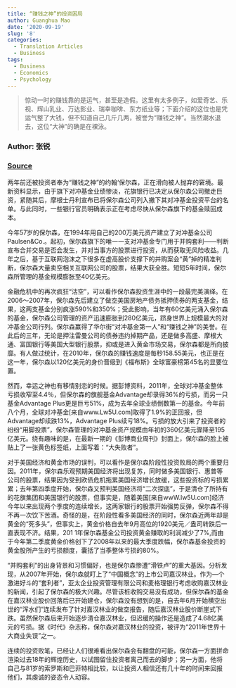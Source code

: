 ```yaml
---
title: “赚钱之神”的投资困局
author: Guanghua Mao
date: '2020-09-19'
slug: '8'
categories:
  - Translation Articles
  - Business
tags:
  - Business
  - Economics
  - Psychology
---
```


>惊动一时的赚钱靠的是运气，甚至是造假。这里有太多例子，如爱奇艺、乐视、辉山乳业、万达影业、瑞幸咖啡、东方纸业等；下面介绍的这位也是凭运气整了大钱，但不知道自己几斤几两，被誉为“赚钱之神”。当然潮水退去，这位“大神”的确是在裸泳。


### Author: 张锐

### [Source](https://www.zz-news.com/com/hugangjingji/news/itemid-1244189.html)

两年前还被投资者奉为“赚钱之神”的约翰‘保尔森，正在滑向被人抛弃的窘境。最新资料显示，由于旗下对冲基金业绩惨淡，花旗银行已决定从保尔森公司撤走巨资，紧随其后，摩根士丹利宣布已将保尔森公司列入撇下其对冲基金投资平台的名单。与此同时，一些银行官员明确表示正在考虑尽快从保尔森旗下的基金赎回成本。

今年57岁的保尔森，在1994年用自己的200万美元资产建立了对冲基金公司Paulsen&Co.。起初，保尔森旗下的唯一一支对冲基金专门用于并购套利——判断宣布合并交易是否会发生，并对当事方的股票进行投资，从而获取无风险收益。几年之后，基于互联网泡沫之下很多在虚高股价支撑下的并购案会“黄”掉的精准判断，保尔森大量卖空相关互联网公司的股票，结果大获全胜。短短5年时间，保尔森所管理的基金规模膨胀至40亿美元。

金融危机中的再次疯狂“沽空”，可以看作保尔森投资生涯中的一段最完美演绎。在2006～2007年，保尔森先后建立了做空美国房地产债务抵押债券的两支基金，结果，这两支基金分别疯涨590%和350%；受此影响，当年有60亿美元涌入保尔森的基金，保尔森公司管理的资产迅速膨胀到280亿美元，跻身世界上规模最大的对冲基金公司行列。保尔森赢得了华尔街“对冲基金第一人”和“赚钱之神”的美誉。在此后的三年，无论是押注雷曼公司的债券违约掉期产品，还是做多高盛、摩根大通、富国银行等美国大型银行股票，抑或是进入黄金市场交易，保尔森都是所向披靡。有人做过统计，在2010年，保尔森的赚钱速度是每秒158.55美元，也正是在这一年，保尔森以120亿美元的身价晋级到《福布斯》全球富豪榜第45名的显要位置。

然而，幸运之神也有移情别恋的时候。据彭博资料，2011年，全球对冲基金整体亏损收窄至4.4％，但保尔森的旗舰基金Advantage却录得36%的亏损，而另一只基金Advantage Plus更是巨亏51%，成为去年全球业绩倒数第一的基金。今年前八个月，全球对冲基金[来自www.Lw5U.com]取得了1.9%的正回报，但Advantage却续跌13%，Advantage Plus续亏18%。亏损的放大引来了投资者的纷纷“用脚投票”，保尔森管理的对冲基金资产规模由年初的360亿美元骤降至195亿美元。绕有趣味的是，在最新一期的《彭博商业周刊》封面上，保尔森的脸上被贴上了一张黄色标签纸，上面写着：“大失败者”。

对于美国经济和黄金市场的误判，可以看作是保尔森阶段性投资败局的两个重要归因。2011年，保尔森乐观预期美国经济将出现复苏，同时做多美国银行、惠普等公司的股票，结果因为受到欧债危机拖累美国经济增长放缓，这些投资标的亏损累累；去年第四季度开始，保尔森又预判美国经济将“二次探底”，于是清仓了所持有的花旗集团和美国银行的股票，但事实是，随着美国[来自wwW.lw5U.com]经济今年以来出现两个季度的连续增长，这两家银行的股票开始强势反弹，保尔森不得不再一次饮下苦酒。奇怪的是，在阶段性看多美国经济的同时，保尔森近两年却是黄金的“死多头”，但事实上，黄金价格自去年9月高位的1920美元／盎司转跌后一直表现不济。结果，201 1年保尔森基金公司投资黄金赚取的利润减少了7%,而由于今年第二季度黄金价格创下了2008年以来的最大季度跌幅，保尔森基金投资的黄金股所产生的亏损额度，囊括了当季整体亏损的80%。

“并购套利”的出身背景和习惯偏好，也是保尔森惨遭“滑铁卢”的重大基因。分析发现，从2007年开始，保尔森就盯上了“中国概念”的上市公司嘉汉林业。作为—个激进好斗的“套利者”，亚太企业投资管理有限公司和麦格理银行考虑收购嘉汉林业的新闻，引起了保尔森的极大兴趣。尽管该桩收购交易没有成功，但保尔森的基金在嘉汉林业股价回落后已开始建仓，保尔森没有想到的是，自去年6月开始横空出世的“浑水们”连续发布了针对嘉汉林业的做空报告，随后嘉汉林业股价断崖式下跌。虽然保尔森后来开始逐步清仓嘉汉林业，但迟缓的操作还是造成了4.68亿美元的亏损。据《时代》杂志称，保尔森对嘉汉林业的投资，被评为“2011年世界十大商业失误”之一。

连续的投资败笔，已经让人们很难看出保尔森会有翻盘的可能，保尔森一方面拼命渲染过去18年的辉煌历史，以试图留住投资者离己而去的脚步；另一方面，他将自己与81岁的索罗斯和巴菲特相比较，以让投资人相信还有几十年的时间来回报他们，其虔诚的姿态令人动容。

